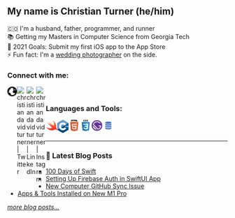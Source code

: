 ## My name is Christian Turner (he/him)

🇨🇴 I'm a husband, father, programmer, and runner<br>
📚 Getting my Masters in Computer Science from Georgia Tech<br>
📱 2021 Goals: Submit my first iOS app to the App Store<br>
⚡ Fun fact: I'm a [wedding photographer](https://christiandavidphoto.com) on the side.

### Connect with me:

[<img align="left" alt="christianturner.netlify.com" width="22px" src="https://raw.githubusercontent.com/iconic/open-iconic/master/svg/globe.svg" />][website]
[<img align="left" alt="christiandavidturner | Twitter" width="22px" src="https://cdn.jsdelivr.net/npm/simple-icons@v3/icons/twitter.svg" />][twitter]
[<img align="left" alt="christiandavidturner | LinkedIn" width="22px" src="https://cdn.jsdelivr.net/npm/simple-icons@v3/icons/linkedin.svg" />][linkedin]
[<img align="left" alt="christiandavidturner | Instagram" width="22px" src="https://cdn.jsdelivr.net/npm/simple-icons@v3/icons/instagram.svg" />][instagram]

<br />

### Languages and Tools:

<img align="left" alt="Swift" width="26px" src="https://github.com/christiandavidturner/codeSTACKr/blob/master/8f50630ae0e1775196e4c270c573ce67.png" />
<img align="left" alt="CPlusPlus" width="26px" src="https://raw.githubusercontent.com/christiandavidturner/codeSTACKr/master/1200px-ISO_C%2B%2B_Logo.svg.png" />
<!-- <img align="left" alt="Visual Studio Code" width="26px" src="https://raw.githubusercontent.com/github/explore/80688e429a7d4ef2fca1e82350fe8e3517d3494d/topics/visual-studio-code/visual-studio-code.png" /> -->
<img align="left" alt="HTML5" width="26px" src="https://raw.githubusercontent.com/github/explore/80688e429a7d4ef2fca1e82350fe8e3517d3494d/topics/html/html.png" />
<img align="left" alt="CSS3" width="26px" src="https://raw.githubusercontent.com/github/explore/80688e429a7d4ef2fca1e82350fe8e3517d3494d/topics/css/css.png" />
<img align="left" alt="Gatsby" width="26px" src="https://raw.githubusercontent.com/github/explore/e94815998e4e0713912fed477a1f346ec04c3da2/topics/gatsby/gatsby.png" />
<img align="left" alt="SQL" width="26px" src="https://raw.githubusercontent.com/github/explore/80688e429a7d4ef2fca1e82350fe8e3517d3494d/topics/sql/sql.png" />
<!-- <img align="left" alt="Git" width="26px" src="https://raw.githubusercontent.com/github/explore/80688e429a7d4ef2fca1e82350fe8e3517d3494d/topics/git/git.png" /> -->
<!-- <img align="left" alt="GitHub" width="26px" src="https://raw.githubusercontent.com/github/explore/78df643247d429f6cc873026c0622819ad797942/topics/github/github.png" /> -->
<!-- <img align="left" alt="Terminal" width="26px" src="https://raw.githubusercontent.com/github/explore/80688e429a7d4ef2fca1e82350fe8e3517d3494d/topics/terminal/terminal.png" /> -->

<br />
<br />

---

### 📕 Latest Blog Posts

<!-- BLOG-POST-LIST:START -->

- [100 Days of Swift](https://christianturner.netlify.app/blog/100-Days-Of-Swift/)
- [Setting Up Firebase Auth in SwiftUI App](https://christianturner.netlify.app/blog/Firebase-Auth/)
- [New Computer GitHub Sync Issue](https://christianturner.netlify.app/blog/Github-Issue/)
- [Apps & Tools Installed on New M1 Pro](https://christianturner.netlify.app/blog/New-Computer/)
<!-- BLOG-POST-LIST:END -->

[_*more blog posts...*_](https://christianturner.netlify.app/blog/)

<!-- ---

<details>
  <summary>:zap: GitHub Stats</summary>

  <img align="left" alt="christiandavidturner's GitHub Stats" src="https://github-readme-stats.codestackr.vercel.app/api?username=christiandavidturner&show_icons=true&hide_border=true" />

</details> -->

[website]: https://christianturner.netlify.app/
[twitter]: https://twitter.com/imcdt
[instagram]: https://instagram.com/christiandavidphoto_
[linkedin]: https://www.linkedin.com/in/christiandavidturner/
